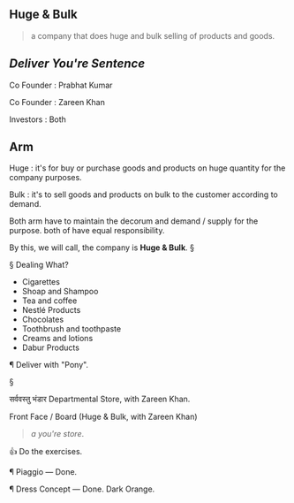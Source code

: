## Huge & Bulk
> a company that does huge and bulk selling of products and goods.

*Deliver You're Sentence*
-------------------------
 
Co Founder : Prabhat Kumar 

Co Founder : Zareen Khan

Investors : Both

Arm
---
Huge : it's for buy or purchase goods and products on huge quantity for the company purposes.

Bulk : it's to sell goods and products on bulk to the customer according to demand.

Both arm have to maintain the decorum and demand / supply for the purpose.
both of have equal responsibility.

By this, we will call, the company is <b>Huge & Bulk</b>. §

§ Dealing What? 

 - Cigarettes
 - Shoap and Shampoo
 - Tea and coffee
 - Nestlé Products
 - Chocolates
 - Toothbrush and toothpaste
 - Creams and lotions
 - Dabur Products

¶ Deliver with "Pony".

§

सर्ववस्तु भंडार
Departmental Store, with Zareen Khan.

Front Face / Board
(Huge & Bulk, with Zareen Khan)
> _a you're store_.

👍 Do the exercises.

¶ Piaggio — Done.

¶ Dress Concept — Done. Dark Orange.
